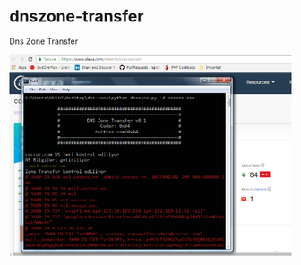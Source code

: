 # dnszone-transfer

Dns Zone Transfer 

<img src=https://raw.githubusercontent.com/antichown/dnszone-transfer/master/dns.png>
